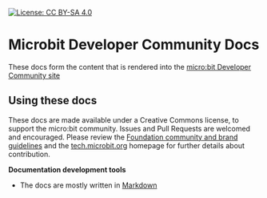 [![License: CC BY-SA 4.0](https://img.shields.io/badge/License-CC%20BY--SA%204.0-lightgrey.svg)](https://creativecommons.org/licenses/by-sa/4.0/)

# Microbit Developer Community Docs

These docs form the content that is rendered into the [micro:bit Developer Community site](http://tech.microbit.org)

## Using these docs

These docs are made available under a Creative Commons license, to support the micro:bit community. Issues and Pull Requests are welcomed and encouraged. Please review the [Foundation community and brand guidelines](https://microbit.org/community/) and the [tech.microbit.org](http://tech.microbit.org) homepage for further details about contribution.

**Documentation development tools**
 - The docs are mostly written in [Markdown](https://github.com/adam-p/markdown-here/wiki/Markdown-Cheatsheet) 
